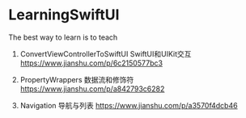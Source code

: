# LearningSwiftUI
The best way to learn is to teach


1. ConvertViewControllerToSwiftUI
SwiftUI和UIKit交互 
https://www.jianshu.com/p/6c2150577bc3

2. PropertyWrappers
数据流和修饰符
https://www.jianshu.com/p/a842793c6282

3. Navigation
导航与列表
https://www.jianshu.com/p/a3570f4dcb46
